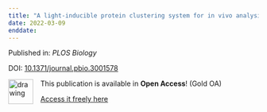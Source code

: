 ```yaml
---
title: "A light-inducible protein clustering system for in vivo analysis of α-synuclein aggregation in Parkinson disease"
date: 2022-03-09
enddate:
---
```


Published in: *PLOS Biology*

DOI: [10.1371/journal.pbio.3001578](https://doi.org/10.1371/journal.pbio.3001578)

<img src="https://upload.wikimedia.org/wikipedia/commons/thumb/7/77/Open_Access_logo_PLoS_transparent.svg/800px-Open_Access_logo_PLoS_transparent.svg.png" alt="drawing" width="50" align="left"/> &nbsp;&nbsp;&nbsp;This publication is available in **Open Access**! (Gold OA)

&nbsp;&nbsp;&nbsp;<a href="https://journals.plos.org/plosbiology/article/file?id=10.1371/journal.pbio.3001578&type=printable">Access it freely here</a>

